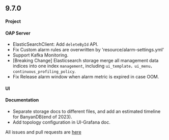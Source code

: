 ## 9.7.0

#### Project


#### OAP Server

* ElasticSearchClient: Add `deleteById` API.
* Fix Custom alarm rules are overwritten by 'resource/alarm-settings.yml'
* Support Kafka Monitoring.
* [Breaking Change] Elasticsearch storage merge all management data indices into one index `management`, 
  including `ui_template，ui_menu，continuous_profiling_policy`.
* Fix Release alarm window when alarm metric is expired in case OOM.

#### UI



#### Documentation

* Separate storage docs to different files, and add an estimated timeline for BanyanDB(end of 2023). 
* Add topology configuration in UI-Grafana doc.


All issues and pull requests are [here](https://github.com/apache/skywalking/milestone/193?closed=1)
